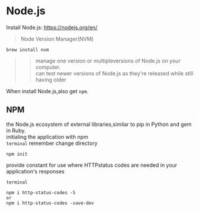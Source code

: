 Node.js
===
Install Node.js: <https://nodejs.org/en/>
>Node Version Manager(NVM)<br>
```shell
brew install nvm
```
>>manage one version or multipleversions of Node.js on your computer.<br>
>>can test newer versions of Node.js as they're released while still having older


When install Node.js,also get `npm`.<br>

## NPM
the Node.js ecosystem of external libraries,similar to pip in Python and gem in Ruby.<br>
initialing the application with npm<br>
`terminal` remember change directory
```shell
npm init
```
provide constant for use where HTTPstatus codes are needed in your application's responses<br>

`terminal`
```
npm i http-status-codes -S
or
npm i http-status-codes -save-dev
```
